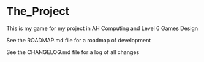 # The_Project
This is my game for my project in AH Computing and Level 6 Games Design

See the ROADMAP.md file for a roadmap of development

See the CHANGELOG.md file for a log of all changes
